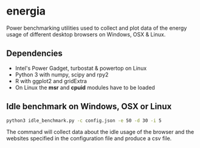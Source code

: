 # energia

Power benchmarking utilities used to collect and plot data of the energy usage of different desktop browsers on Windows, OSX & Linux.

## Dependencies

* Intel's Power Gadget, turbostat & powertop on Linux
* Python 3 with numpy, scipy and rpy2
* R with ggplot2 and gridExtra
* On Linux the **msr** and **cpuid** modules have to be loaded

## Idle benchmark on Windows, OSX or Linux

```bash
python3 idle_benchmark.py -c config.json -e 50 -d 30 -i 5
```

The command will collect data about the idle usage of the browser and the websites specified in the configuration file and produce a csv file.

